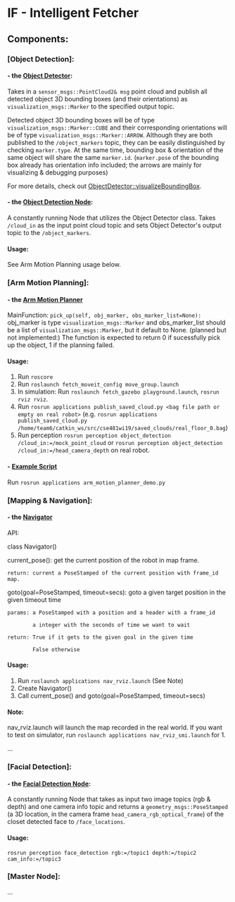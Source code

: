 # IF - Intelligent Fetcher

## Components:

### [Object Detection]:

#### - the [Object Detector](perception/src/object_detector.cpp):
Takes in a `sensor_msgs::PointCloud2& msg` point cloud and publish all detected object 3D bounding boxes (and their orientations) as `visualization_msgs::Marker` to the specified output topic.

Detected object 3D bounding boxes will be of type `visualization_msgs::Marker::CUBE` and their corresponding orientations will be of type `visualization_msgs::Marker::ARROW`. Although they are both published to the `/object_markers` topic, they can be easily distinguished by checking `marker.type`. At the same time, bounding box & orientation of the same object will share the same `marker.id`. (`marker.pose` of the bounding box already has orientation info included; the arrows are mainly for visualizing & debugging purposes)

For more details, check out [ObjectDetector::visualizeBoundingBox](perception/src/object_detector.cpp#L159).

#### - the [Object Detection Node](perception/src/object_detection.cpp):
A constantly running Node that utilizes the Object Detector class.
Takes `/cloud_in` as the input point cloud topic and sets Object Detector's output topic to the `/object_markers`.

#### Usage:
See Arm Motion Planning usage below.


### [Arm Motion Planning]:
#### - the [Arm Motion Planner](robot_api/src/robot_api/arm_motion_planner.py)
MainFunction: `pick_up(self, obj_marker, obs_marker_list=None):` 
obj_marker is type `visualization_msgs::Marker` and obs_marker_list should be a list of `visualization_msgs::Marker`, but it default to None. (planned but not implemented:) The function is expected to return 0 if sucessfully pick up the object, 1 if the planning failed.

#### Usage:
1. Run `roscore`
2. Run `roslaunch fetch_moveit_config move_group.launch`
3. In simulation: Run `roslaunch fetch_gazebo playground.launch`, `rosrun rviz rviz`.
4. Run `rosrun applications publish_saved_cloud.py <bag file path or empty on real robot>` (e.g. `rosrun applications publish_saved_cloud.py /home/team6/catkin_ws/src/cse481wi19/saved_clouds/real_floor_0.bag`)
5. Run perception `rosrun perception object_detection /cloud_in:=/mock_point_cloud` or `rosrun perception object_detection /cloud_in:=/head_camera_depth` on real robot.

#### - [Example Script](applications/scripts/arm_motion_planner_demo.py)
Run `rosrun applications arm_motion_planner_demo.py`

### [Mapping & Navigation]:
#### - the [Navigator](/src/map_annotator/src/map_annotator/navigation.py)
API:

class Navigator()

  current_pose(): get the current position of the robot in map frame.
  
    return: current a PoseStamped of the current position with frame_id map.
    
  goto(goal=PoseStamped, timeout=secs): goto a given target position in the given timeout time
  
    params: a PoseStamped with a position and a header with a frame_id
    
            a integer with the seconds of time we want to wait
            
    return: True if it gets to the given goal in the given time
    
            False otherwise

#### Usage:
1. Run `roslaunch applications nav_rviz.launch` (See Note)
2. Create Navigator()
3. Call current_pose() and goto(goal=PoseStamped, timeout=secs)

#### Note:
nav_rviz.launch will launch the map recorded in the real world.
If you want to test on simulator, run `roslaunch applications nav_rviz_smi.launch` for 1.

...

### [Facial Detection]:

#### - the [Facial Detection Node](...):
A constantly running Node that takes as input two image topics (rgb & depth) and one camera info topic and returns a `geometry_msgs::PoseStamped` (a 3D location, in the camera frame `head_camera_rgb_optical_frame`) of the closet detected face to `/face_locations`.

#### Usage:
`rosrun perception face_detection rgb:=/topic1 depth:=/topic2 cam_info:=/topic3`

### [Master Node]:
...
